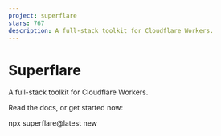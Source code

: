 ```yaml
---
project: superflare
stars: 767
description: A full-stack toolkit for Cloudflare Workers.
---
```


Superflare
==========

A full-stack toolkit for Cloudflare Workers.

Read the docs, or get started now:

npx superflare@latest new
